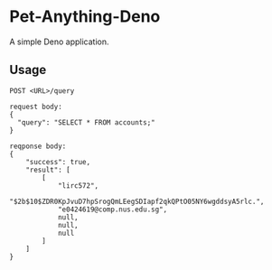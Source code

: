 # Pet-Anything-Deno

A simple Deno application.

## Usage

```
POST <URL>/query

request body:
{
  "query": "SELECT * FROM accounts;"
}

reqponse body:
{
    "success": true,
    "result": [
        [
            "lirc572",
            "$2b$10$ZDR0KpJvuD7hpSrogQmLEegSDIapf2qkQPtO05NY6wgddsyA5rlc.",
            "e0424619@comp.nus.edu.sg",
            null,
            null,
            null
        ]
    ]
}
```
